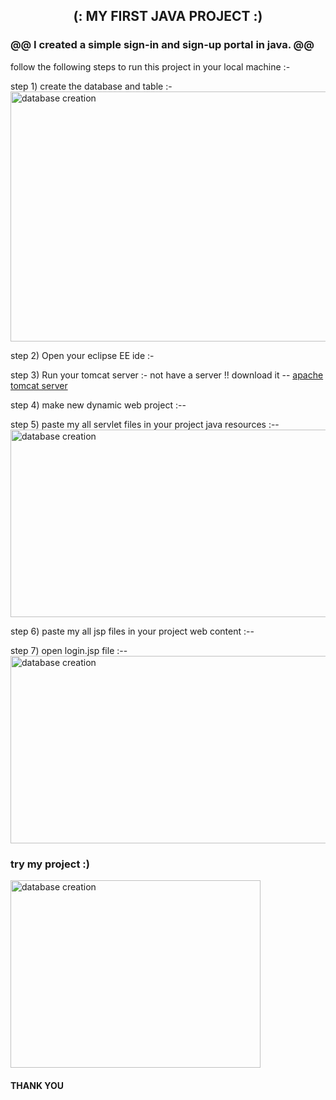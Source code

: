 <center><h2>(: MY FIRST JAVA PROJECT :)</h2></center>
<h3>@@ I created a simple sign-in and sign-up portal in java. @@</h3>
follow the following steps to run this project in your local machine :-

step 1) create the database and table :- 
        <image src="database.png" alt="database creation" height="400" width="800">
        
step 2) Open your eclipse EE ide :-

step 3) Run your tomcat server :- 
        not have a server !! download it -- <a href="https://tomcat.apache.org/download-90.cgi">apache tomcat server</a>
        
step 4) make new dynamic web project :--

step 5) paste my all servlet files in your project java resources :--
        <image src="login.png" alt="database creation" height="300" width="600">

step 6) paste my all jsp files in your project web content :--

step 7) open login.jsp file :--
        <image src="starting.png" alt="database creation" height="300" width="600">


<h3>try my project :)</h3>
<image src="profile.png" alt="database creation" height="300" width="400">
<h4>THANK YOU</h4>
